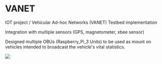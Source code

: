 # VANET
IOT project / Vehicular Ad-hoc Networks (VANET) Testbed implementation

Integration with multiple sensors (GPS, magnetometer,  xbee sensor)

Designed multiple OBUs (Raspberry_Pi_3 Units) to be used as mount on vehicles intended to broadcast the vehicle's vital statistics.





![](images/vanet-architecture.png)
